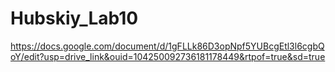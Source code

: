 # Hubskiy_Lab10
https://docs.google.com/document/d/1gFLLk86D3opNpf5YUBcgEtl3l6cgbQoY/edit?usp=drive_link&ouid=104250092736181178449&rtpof=true&sd=true

